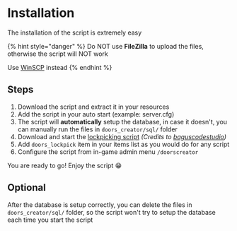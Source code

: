 # Installation

The installation of the script is extremely easy

{% hint style="danger" %}
Do NOT use **FileZilla** to upload the files, otherwise the script will NOT work

Use [WinSCP](https://winscp.net/eng/download.php) instead
{% endhint %}

## Steps

1. Download the script and extract it in your resources
2. Add the script in your auto start (example: server.cfg)
3. The script will **automatically** setup the database, in case it doesn't, you can manually run the files in `doors_creator/sql/` folder
4. Download and start the [lockpicking script](https://github.com/baguscodestudio/lockpick) _(Credits to_ [_baguscodestudio_](https://github.com/baguscodestudio/lockpick)_)_
5. Add `doors_lockpick` item in your items list as you would do for any script
6. Configure the script from in-game admin menu `/doorscreator`

You are ready to go! Enjoy the script 😁

## Optional

After the database is setup correctly, you can delete the files in `doors_creator/sql/` folder, so the script won't try to setup the database each time you start the script
